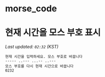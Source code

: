 # morse_code
# 현재 시간을 모스 부호 표시
<!-- MORSE_TIME_START -->
_Last updated: `02:32` (KST)_

```
현재 시간을 입력하세요. 모스 부호로 바꿉니다
----- ..--- ...-- ..---
모스 부호를 다시 현재 시간으로 바꿉니다
0232
```
<!-- MORSE_TIME_END -->
